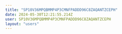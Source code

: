 ```yaml
---
title: "SP10V36MPQBMMP4P3CMNFPADDD96C8ZAQANTZCEPH"
date: 2024-05-30T12:21:55.214Z
user: SP10V36MPQBMMP4P3CMNFPADDD96C8ZAQANTZCEPH
layout: "users"
---
```

    